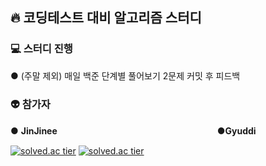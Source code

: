 ## 🔥 코딩테스트 대비 알고리즘 스터디
### 💻 스터디 진행
● (주말 제외) 매일 백준 단계별 풀어보기 2문제 커밋 후 피드백
### 👽 참가자
● **JinJinee** 　　　　　　　　　　　　　　　　　　●**Gyuddi**

[![solved.ac tier](http://mazassumnida.wtf/api/generate_badge?boj=wls3147)](https://solved.ac/wls3147)
[![solved.ac tier](http://mazassumnida.wtf/api/generate_badge?boj=samll8539)](https://solved.ac/samll8539)

